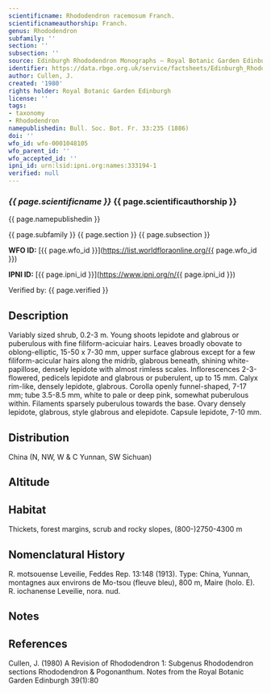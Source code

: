 ```yaml
---
scientificname: Rhododendron racemosum Franch.
scientificnameauthorship: Franch.
genus: Rhododendron
subfamily: ''
section: ''
subsection: ''
source: Edinburgh Rhododendron Monographs – Royal Botanic Garden Edinburgh
identifier: https://data.rbge.org.uk/service/factsheets/Edinburgh_Rhododendron_Monographs.xhtml
author: Cullen, J.
created: '1980'
rights holder: Royal Botanic Garden Edinburgh
license: ''
tags:
- taxonomy
- Rhododendron
namepublishedin: Bull. Soc. Bot. Fr. 33:235 (1886)
doi: ''
wfo_id: wfo-0001048105
wfo_parent_id: ''
wfo_accepted_id: ''
ipni_id: urn:lsid:ipni.org:names:333194-1
verified: null
---
```

### _{{ page.scientificname }}_ {{ page.scientificauthorship }}
 {{ page.namepublishedin }}

{{ page.subfamily }} {{ page.section }} {{ page.subsection }}

**WFO ID:** [{{ page.wfo_id }}](https://list.worldfloraonline.org/{{ page.wfo_id }})

**IPNI ID:** [{{ page.ipni_id }}](https://www.ipni.org/n/{{ page.ipni_id }})

Verified by: {{ page.verified }}



## Description
Variably sized shrub, 0.2-3 m. Young shoots lepidote and glabrous or puberulous with fine filiform-acicuiar hairs. Leaves broadly obovate to oblong-elliptic, 15-50 x 7-30 mm, upper surface glabrous except for a few filiform-acicular hairs along the midrib, glabrous beneath, shining white-papillose, densely lepidote with almost rimless scales. Inflorescences 2-3-flowered, pedicels lepidote and glabrous or puberulent, up to 15 mm. Calyx rim-like, densely lepidote, glabrous. Corolla openly funnel-shaped, 7-17 mm; tube 3.5-8.5 mm, white to pale or deep pink, somewhat puberulous within. Filaments sparsely puberulous towards the base. Ovary densely lepidote, glabrous, style glabrous and elepidote. Capsule lepidote, 7-10 mm.

## Distribution
China (N, NW, W & C Yunnan, SW Sichuan)

## Altitude


## Habitat
Thickets, forest margins, scrub and rocky slopes, (800-)2750-4300 m

## Nomenclatural History
R. motsouense Leveilie, Feddes Rep. 13:148 (1913). Type: China, Yunnan, montagnes aux environs de Mo-tsou (fleuve bleu), 800 m, Maire (holo. E). R. iochanense Leveilie, nora. nud.
                       
## Notes


## References

Cullen, J. (1980) A Revision of Rhododendron 1: Subgenus Rhododendron sections Rhododendron & Pogonanthum. Notes from the Royal Botanic Garden Edinburgh 39(1):80
